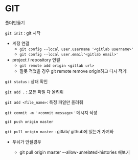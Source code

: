 # GIT

폴더만들기

`git init` : git 시작

* 계정 연결
  * `git config --local user.username '<gitlab username>'`
  * `git config --local user.email'<gitlab email>'` 
* project / repository  연결
  * `git remote add origin <gitlab url>`
  * 잘못 적었을 경우 git remote remove origin하고 다시 적기!

`git status` : 상태 확인

`git add .` : 모든 파일 다 올려줘

`git add <file_name>`: 특정 파일만 올려줘

`git commit -m '<commit message>'`  메시지 작성

`git push origin master`

`git pull origin master` : gitlab/ github에 있는거 가져와

- 푸쉬가 안될경우 
  
  * git pull origin master --allow-unrelated-histories 해보기